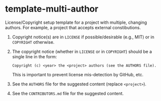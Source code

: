 # template-multi-author

License/Copyright setup template for a project with multiple, changing
authors. For example, a project that accepts external constibutions.

1. Copyright notice(s) are in `LICENSE` if possible/desirable (e.g., MIT) or
   in `COPYRIGHT` otherwise.

2. The copyright notice (whether in `LICENSE` or in `COPYRIGHT`) should be a
   single line in the form:

   ```
   Copyright (c) <year> the <project> authors (see the AUTHORS file).
   ```

   This is important to prevent license mis-detection by GitHub, etc.

3. See the `AUTHORS` file for the suggested content (replace `<project>`).

4. See the `CONTRIBUTORS.md` file for the suggested content.
